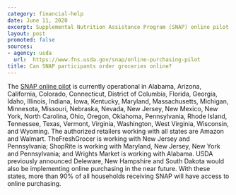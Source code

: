 ```yaml
---
category: financial-help
date: June 11, 2020
excerpt: Supplemental Nutrition Assistance Program (SNAP) online pilot
layout: post
promoted: false
sources:
- agency: usda
  url:  https://www.fns.usda.gov/snap/online-purchasing-pilot
title: Can SNAP participants order groceries online?
---
```


The [SNAP online pilot](https://www.fns.usda.gov/snap/online-purchasing-pilot) is currently operational in Alabama, Arizona, California, Colorado, Connecticut, District of Columbia, Florida, Georgia, Idaho, Illinois, Indiana, Iowa, Kentucky, Maryland, Massachusetts, Michigan, Minnesota, Missouri, Nebraska, Nevada, New Jersey, New Mexico, New York, North Carolina, Ohio, Oregon, Oklahoma, Pennsylvania, Rhode Island, Tennessee, Texas, Vermont, Virginia, Washington, West Virginia, Wisconsin, and Wyoming. The authorized retailers working with all states are Amazon and Walmart. TheFreshGrocer is working with New Jersey and Pennsylvania; ShopRite is working with Maryland, New Jersey, New York and Pennsylvania; and Wrights Market is working with Alabama. USDA previously announced Deleware, New Hampshire and South Dakota would also be implementing online purchasing in the near future. With these states, more than 90% of all households receiving SNAP will have access to online purchasing. 
